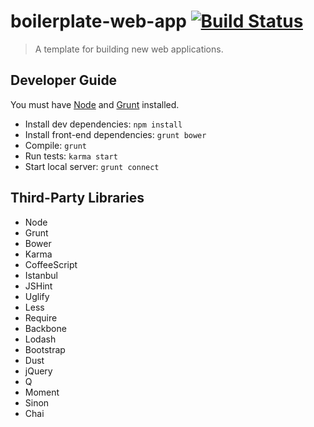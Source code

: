 boilerplate-web-app [![Build Status](https://travis-ci.org/coryroloff/boilerplate-web-app.png)](https://travis-ci.org/coryroloff/boilerplate-web-app)
====================

> A template for building new web applications.

## Developer Guide

You must have [Node](http://nodejs.org) and [Grunt](http://gruntjs.com) installed.

* Install dev dependencies: `npm install`
* Install front-end dependencies: `grunt bower`
* Compile: `grunt`
* Run tests: `karma start`
* Start local server: `grunt connect`

## Third-Party Libraries

- Node
- Grunt
- Bower
- Karma
- CoffeeScript
- Istanbul
- JSHint
- Uglify
- Less
- Require
- Backbone
- Lodash
- Bootstrap
- Dust
- jQuery
- Q
- Moment
- Sinon
- Chai
